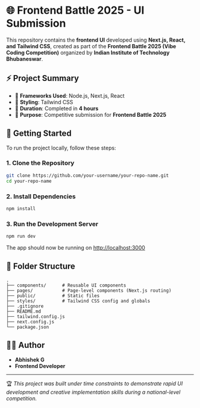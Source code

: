 # 🌐 Frontend Battle 2025 - UI Submission

This repository contains the **frontend UI** developed using **Next.js, React, and Tailwind CSS**, created as part of the **Frontend Battle 2025 (Vibe Coding Competition)** organized by **Indian Institute of Technology Bhubaneswar**.

## ⚡ Project Summary

- 🔧 **Frameworks Used**: Node.js, Next.js, React
- 🎨 **Styling**: Tailwind CSS
- 🧠 **Duration**: Completed in **4 hours**
- 🏁 **Purpose**: Competitive submission for **Frontend Battle 2025**

## 🚀 Getting Started

To run the project locally, follow these steps:

### 1. Clone the Repository

```bash
git clone https://github.com/your-username/your-repo-name.git
cd your-repo-name
```

### 2. Install Dependencies

```bash
npm install
```

### 3. Run the Development Server

```bash
npm run dev
```

The app should now be running on [http://localhost:3000](http://localhost:3000)

## 📁 Folder Structure

```
.
├── components/      # Reusable UI components
├── pages/           # Page-level components (Next.js routing)
├── public/          # Static files
├── styles/          # Tailwind CSS config and globals
├── .gitignore
├── README.md
├── tailwind.config.js
├── next.config.js
└── package.json
```

## 👨‍💻 Author

- **Abhishek G**
- **Frontend Developer**

---

🏆 _This project was built under time constraints to demonstrate rapid UI development and creative implementation skills during a national-level competition._
